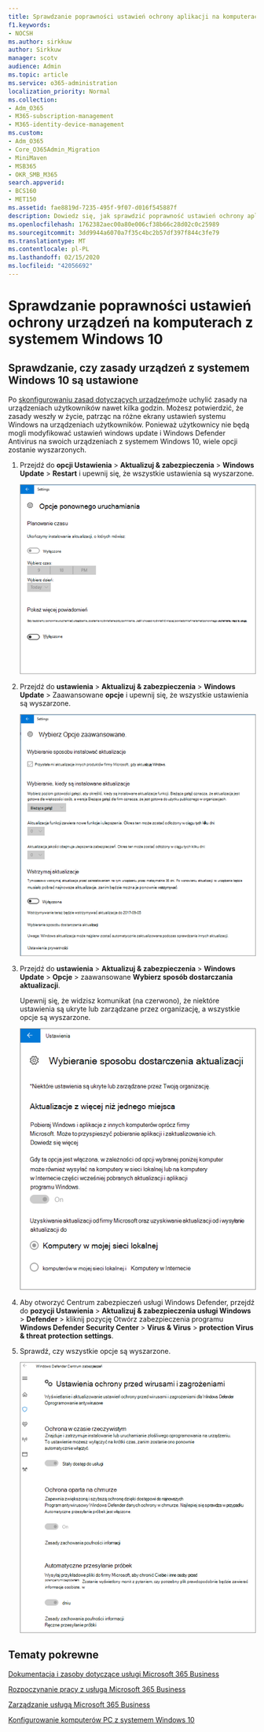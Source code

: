 ```yaml
---
title: Sprawdzanie poprawności ustawień ochrony aplikacji na komputerach z systemem Windows 10
f1.keywords:
- NOCSH
ms.author: sirkkuw
author: Sirkkuw
manager: scotv
audience: Admin
ms.topic: article
ms.service: o365-administration
localization_priority: Normal
ms.collection:
- Adm_O365
- M365-subscription-management
- M365-identity-device-management
ms.custom:
- Adm_O365
- Core_O365Admin_Migration
- MiniMaven
- MSB365
- OKR_SMB_M365
search.appverid:
- BCS160
- MET150
ms.assetid: fae8819d-7235-495f-9f07-d016f545887f
description: Dowiedz się, jak sprawdzić poprawność ustawień ochrony aplikacji usługi Microsoft 365 Business na urządzeniach z systemem Windows 10.
ms.openlocfilehash: 1762382aec00a80e006cf38b66c28d02c0c25989
ms.sourcegitcommit: 3dd9944a6070a7f35c4bc2b57df397f844c3fe79
ms.translationtype: MT
ms.contentlocale: pl-PL
ms.lasthandoff: 02/15/2020
ms.locfileid: "42056692"
---
```

# <a name="validate-device-protection-settings-on-windows-10-pcs"></a>Sprawdzanie poprawności ustawień ochrony urządzeń na komputerach z systemem Windows 10

## <a name="verify-that-windows-10-device-policies-are-set"></a>Sprawdzanie, czy zasady urządzeń z systemem Windows 10 są ustawione

Po [skonfigurowaniu zasad dotyczących urządzeń](protection-settings-for-windows-10-pcs.md)może uchylić zasady na urządzeniach użytkowników nawet kilka godzin. Możesz potwierdzić, że zasady weszły w życie, patrząc na różne ekrany ustawień systemu Windows na urządzeniach użytkowników. Ponieważ użytkownicy nie będą mogli modyfikować ustawień windows update i Windows Defender Antivirus na swoich urządzeniach z systemem Windows 10, wiele opcji zostanie wyszarzonych.
  
1. Przejdź do **opcji Ustawienia** \> **Aktualizuj &amp; zabezpieczenia** \> **Windows Update** \> **Restart** i upewnij się, że wszystkie ustawienia są wyszarzone. 
    
    ![Wszystkie opcje ponownego uruchamiania są wyszarzone.](../media/31308da9-18b0-47c5-bbf6-d5fa6747c376.png)
  
2. Przejdź do **ustawienia** \> **Aktualizuj &amp; zabezpieczenia** \> **Windows Update** \> Zaawansowane **opcje** i upewnij się, że wszystkie ustawienia są wyszarzone. 
    
    ![Opcje aktualizacji zaawansowanych systemu Windows są wyszarzone.](../media/049cf281-d503-4be9-898b-c0a3286c7fc2.png)
  
3. Przejdź do **ustawienia** \> **Aktualizuj &amp; zabezpieczenia** \> **Windows Update** \> **Opcje** \> zaawansowane **Wybierz sposób dostarczania aktualizacji**.
    
    Upewnij się, że widzisz komunikat (na czerwono), że niektóre ustawienia są ukryte lub zarządzane przez organizację, a wszystkie opcje są wyszarzone.
    
    ![Wybierz sposób dostarczania aktualizacji strona wskazuje, że ustawienia są ukryte lub zarządzane przez organizację.](../media/6b3e37c5-da41-4afd-9983-b4f406216b59.png)
  
4. Aby otworzyć Centrum zabezpieczeń usługi Windows Defender, przejdź do **pozycji Ustawienia** \> **Aktualizuj &amp; zabezpieczenia usługi Windows** \> **Defender** \> kliknij pozycję Otwórz zabezpieczenia programu **Windows Defender Security Center** \> **Virus &amp; Virus** \> **protection Virus &amp; threat protection settings**. 
    
5. Sprawdź, czy wszystkie opcje są wyszarzone. 
    
    ![Ustawienia ochrony przed wirusami i zagrożeniami są wyszarzone.](../media/9ca68d40-a5d9-49d7-92a4-c581688b5926.png)
  
## <a name="related-topics"></a>Tematy pokrewne

[Dokumentacja i zasoby dotyczące usługi Microsoft 365 Business](https://go.microsoft.com/fwlink/p/?linkid=853701)
  
[Rozpoczynanie pracy z usługą Microsoft 365 Business](microsoft-365-business-overview.md)
  
[Zarządzanie usługą Microsoft 365 Business](manage.md)
  
[Konfigurowanie komputerów PC z systemem Windows 10](protection-settings-for-windows-10-pcs.md)
  

